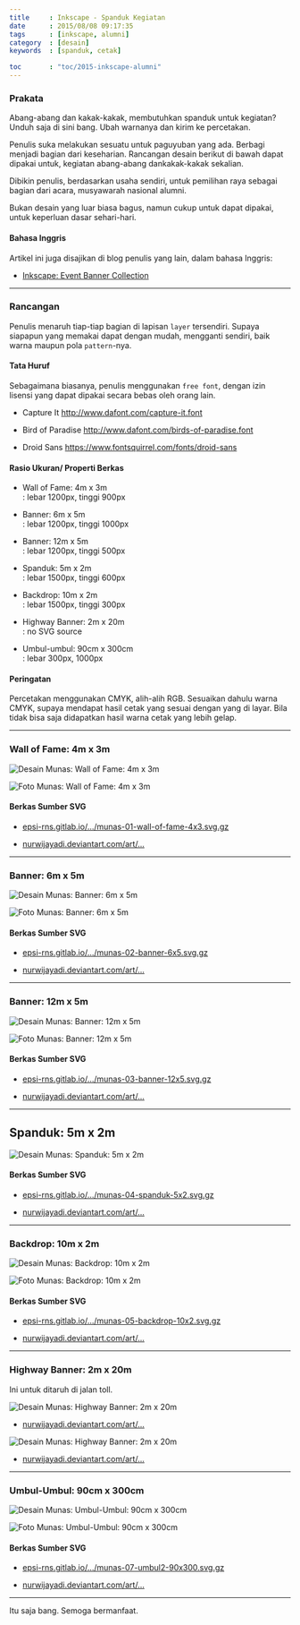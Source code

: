 ```yaml
---
title     : Inkscape - Spanduk Kegiatan
date      : 2015/08/08 09:17:35
tags      : [inkscape, alumni]
category  : [desain]
keywords  : [spanduk, cetak]

toc       : "toc/2015-inkscape-alumni"
---
```


### Prakata

Abang-abang dan kakak-kakak,
membutuhkan spanduk untuk kegiatan?
Unduh saja di sini bang.
Ubah warnanya dan kirim ke percetakan.

Penulis suka melakukan sesuatu untuk paguyuban yang ada.
Berbagi menjadi bagian dari keseharian.
Rancangan desain berikut di bawah dapat dipakai untuk,
kegiatan abang-abang dankakak-kakak sekalian.

Dibikin penulis, berdasarkan usaha sendiri,
untuk pemilihan raya sebagai bagian dari acara,
musyawarah nasional alumni.

Bukan desain yang luar biasa bagus,
namun cukup untuk dapat dipakai,
untuk keperluan dasar sehari-hari.

#### Bahasa Inggris

Artikel ini juga disajikan di blog penulis yang lain,
dalam bahasa Inggris:

* [Inkscape: Event Banner Collection][english-version]

-- -- --

### Rancangan

Penulis menaruh tiap-tiap bagian di lapisan `layer` tersendiri.
Supaya siapapun yang memakai dapat dengan mudah,
mengganti sendiri, baik warna maupun pola `pattern`-nya.

#### Tata Huruf

Sebagaimana biasanya, penulis menggunakan `free font`,
dengan izin lisensi yang dapat dipakai secara bebas oleh orang lain.

* Capture It <http://www.dafont.com/capture-it.font>

* Bird of Paradise <http://www.dafont.com/birds-of-paradise.font>

* Droid Sans <https://www.fontsquirrel.com/fonts/droid-sans>

#### Rasio Ukuran/ Properti Berkas

* Wall of Fame: 4m x 3m <br>: lebar 1200px, tinggi 900px

* Banner: 6m x 5m <br>: lebar 1200px, tinggi 1000px

* Banner: 12m x 5m <br>: lebar 1200px, tinggi 500px

* Spanduk: 5m x 2m <br>: lebar 1500px, tinggi 600px

* Backdrop: 10m x 2m <br>: lebar 1500px, tinggi 300px

* Highway Banner: 2m x 20m <br>: no SVG source

* Umbul-umbul: 90cm x 300cm <br>: lebar 300px, 1000px

#### Peringatan

Percetakan menggunakan CMYK, alih-alih RGB.
Sesuaikan dahulu warna CMYK,
supaya mendapat hasil cetak yang sesuai dengan yang di layar.
Bila tidak bisa saja didapatkan hasil warna cetak yang lebih gelap.

-- -- --

### Wall of Fame: 4m x 3m

![Desain Munas: Wall of Fame: 4m x 3m][image-wof]

![Foto Munas: Wall of Fame: 4m x 3m][photo-wof]

#### Berkas Sumber SVG

* [epsi-rns.gitlab.io/.../munas-01-wall-of-fame-4x3.svg.gz][dotfiles-wof]

* [nurwijayadi.deviantart.com/art/...][deviant-wof]

-- -- --

### Banner: 6m x 5m

![Desain Munas: Banner: 6m x 5m][image-banner-1]

![Foto Munas: Banner: 6m x 5m][photo-banner-1]

#### Berkas Sumber SVG

* [epsi-rns.gitlab.io/.../munas-02-banner-6x5.svg.gz][dotfiles-banner-1]

* [nurwijayadi.deviantart.com/art/...][deviant-banner-1]

-- -- --

### Banner: 12m x 5m

![Desain Munas: Banner: 12m x 5m][image-banner-2]

![Foto Munas: Banner: 12m x 5m][photo-banner-2]

#### Berkas Sumber SVG

* [epsi-rns.gitlab.io/.../munas-03-banner-12x5.svg.gz][dotfiles-banner-2]

* [nurwijayadi.deviantart.com/art/...][deviant-banner-2]

-- -- --

## Spanduk: 5m x 2m

![Desain Munas: Spanduk: 5m x 2m][image-spanduk]

#### Berkas Sumber SVG

* [epsi-rns.gitlab.io/.../munas-04-spanduk-5x2.svg.gz][dotfiles-spanduk]

* [nurwijayadi.deviantart.com/art/...][deviant-spanduk]

-- -- --

### Backdrop: 10m x 2m

![Desain Munas: Backdrop: 10m x 2m][image-backdrop]

![Foto Munas: Backdrop: 10m x 2m][photo-backdrop]

#### Berkas Sumber SVG

* [epsi-rns.gitlab.io/.../munas-05-backdrop-10x2.svg.gz][dotfiles-backdrop]

* [nurwijayadi.deviantart.com/art/...][deviant-backdrop]

-- -- --

### Highway Banner: 2m x 20m

Ini untuk ditaruh di jalan toll.

![Desain Munas: Highway Banner: 2m x 20m][image-highway-1]

* [nurwijayadi.deviantart.com/art/...][deviant-highway-1]

![Desain Munas: Highway Banner: 2m x 20m][image-highway-2]

* [nurwijayadi.deviantart.com/art/...][deviant-highway-2]

-- -- --

### Umbul-Umbul: 90cm x 300cm

![Desain Munas: Umbul-Umbul: 90cm x 300cm][image-umbul2]

![Foto Munas: Umbul-Umbul: 90cm x 300cm][photo-umbul2]

#### Berkas Sumber SVG

* [epsi-rns.gitlab.io/.../munas-07-umbul2-90x300.svg.gz][dotfiles-umbul2]

* [nurwijayadi.deviantart.com/art/...][deviant-umbul2]

-- -- --

Itu saja bang.
Semoga bermanfaat.

[//]: <> ( -- -- -- links below -- -- -- )

[english-version]:  https://epsi-rns.gitlab.io/design/inkscape/inkscape-event-banners/

[image-wof]:        /posts/desain/2015/08-munas/munas-01-wall-of-fame-4x3.png
[photo-wof]:        /posts/desain/2015/08-munas/munas-01-wall-of-fame-4x3-cetak.jpg
[dotfiles-wof]:     /posts/desain/2015/08-munas/munas-01-wall-of-fame-4x3.svg.gz
[deviant-wof]:      http://nurwijayadi.deviantart.com/art/Munas-Wall-of-Fame-4x3-645784790

[image-banner-1]:   /posts/desain/2015/08-munas/munas-02-banner-6x5.png
[photo-banner-1]:   /posts/desain/2015/08-munas/munas-02-banner-6x5-cetak.jpg
[dotfiles-banner-1]:/posts/desain/2015/08-munas/munas-02-banner-6x5.svg.gz
[deviant-banner-1]: http://nurwijayadi.deviantart.com/art/Munas-Banner-6x5-645785107

[image-banner-2]:   /posts/desain/2015/08-munas/munas-03-banner-12x5.png
[photo-banner-2]:   /posts/desain/2015/08-munas/munas-03-banner-12x5-cetak.jpg
[dotfiles-banner-2]:/posts/desain/2015/08-munas/munas-03-banner-12x5.svg.gz
[deviant-banner-2]: http://nurwijayadi.deviantart.com/art/Munas-Banner-12x5-645785262

[image-spanduk]:    /posts/desain/2015/08-munas/munas-04-spanduk-5x2.png
[dotfiles-spanduk]: /posts/desain/2015/08-munas/munas-04-spanduk-5x2.svg.gz
[deviant-spanduk]:  http://nurwijayadi.deviantart.com/art/Munas-Spanduk-5x2-645785418

[image-backdrop]:   /posts/desain/2015/08-munas/munas-05-backdrop-10x2.png
[photo-backdrop]:   /posts/desain/2015/08-munas/munas-05-backdrop-10x2-cetak.jpg
[dotfiles-backdrop]:/posts/desain/2015/08-munas/munas-05-backdrop-10x2.svg.gz
[deviant-backdrop]: http://nurwijayadi.deviantart.com/art/Munas-Backdrop-10x2-645785604

[image-highway-1]:  /posts/desain/2015/08-munas/munas-06-spanduk-2x20-11b.png
[deviant-highway-1]:http://nurwijayadi.deviantart.com/art/Munas-Spanduk-2x20-645785843

[image-highway-2]:  /posts/desain/2015/08-munas/munas-06-spanduk-2x20-12c.png
[deviant-highway-2]:http://nurwijayadi.deviantart.com/art/Munas-Spanduk-2x20-645785957

[image-umbul2]:     /posts/desain/2015/08-munas/munas-07-umbul2-90x300.png
[photo-umbul2]:     /posts/desain/2015/08-munas/munas-07-umbul2-90x300-cetak.jpg
[dotfiles-umbul2]:  /posts/desain/2015/08-munas/munas-07-umbul2-90x300.svg.gz
[deviant-umbul2]:   http://nurwijayadi.deviantart.com/art/Munas-Umbul-Umbul-90x300-645785733
